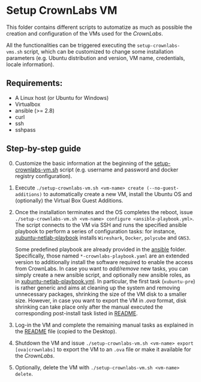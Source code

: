 # Setup CrownLabs VM

This folder contains different scripts to automatize as much as possible the
creation and configuration of the VMs used for the *CrownLabs*.

All the functionalities can be triggered executing the `setup-crownlabs-vms.sh`
script, which can be customized to change some installation parameters (e.g.
Ubuntu distribution and version, VM name, credentials, locale information).

## Requirements:
- A Linux host (or Ubuntu for Windows)
- Virtualbox
- ansible (>= 2.8)
- curl
- ssh
- sshpass

## Step-by-step guide

0. Customize the basic information at the beginning of the [setup-crownlabs-vm.sh](setup-crownlabs-vm.sh)
   script (e.g. username and password and docker registry configuration).
1. Execute `./setup-crownlabs-vm.sh <vm-name> create (--no-guest-additions)` to automatically create
   a new VM, install the Ubuntu OS and (optionally) the Virtual Box Guest Additions.
2. Once the installation terminates and the OS completes the reboot, issue
   `./setup-crownlabs-vm.sh <vm-name> configure <ansible-playbook.yml>`. The script
   connects to the VM via SSH and runs the specified ansible playbook to
   perform a series of configuration tasks: for instance,
   [xubuntu-netlab-playbook](ansible/xubuntu-netlab-playbook.yml) installs
   `Wireshark`, `Docker`, `polycube` and `GNS3`.

   Some predefined playbook are already provided in the [ansible](ansible) folder.
   Specifically, those named `*-crownlabs-playbook.yaml` are an extended version to
   additionally install the software required to enable the access from CrownLabs.
   In case you want to *add/remove* new tasks, you can simply create a new
   ansible script, and optionally new ansible roles, as in
   [xubuntu-netlab-playbook.yml](ansible/xubuntu-netlab-playbook.yml). In particular,
   the first task (`xubuntu-pre`) is rather generic and aims at cleaning up the system
   and removing unnecessary packages, shrinking the size of the VM disk to a
   smaller size. However, in case you want to export the VM in *.ova* format, disk
   shrinking can take place only after the manual executed the corresponding
   post-install task listed in [README](ansible/xubuntu-post/files/README).
3. Log-in the VM and complete the remaining manual tasks as explained in the
   [README](ansible/xubuntu-post/files/README) file (copied to the Desktop).
4. Shutdown the VM and issue `./setup-crownlabs-vm.sh <vm-name> export [ova|crownlabs]`
   to export the VM to an `.ova` file or make it available for the *CrownLabs*.
5. Optionally, delete the VM with `./setup-crownlabs-vm.sh <vm-name> delete`.
